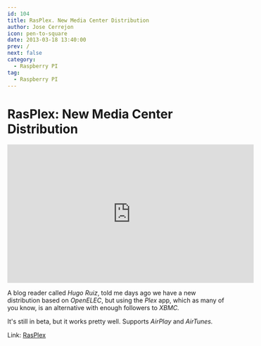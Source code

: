 ```yaml
---
id: 104
title: RasPlex. New Media Center Distribution
author: Jose Cerrejon
icon: pen-to-square
date: 2013-03-18 13:40:00
prev: /
next: false
category:
  - Raspberry PI
tag:
  - Raspberry PI
---
```


# RasPlex: New Media Center Distribution

<iframe width="560" height="315" src="http://www.youtube.com/embed/n2d4c8JIT0E" frameborder="0" allowfullscreen></iframe>

A blog reader called *Hugo Ruiz*, told me days ago we have a new distribution based on *OpenELEC*, but using the *Plex* app, which as many of you know, is an alternative with enough followers to *XBMC.*

It's still in beta, but it works pretty well. Supports *AirPlay* and *AirTunes.*

Link: [RasPlex](http://rasplex.com/)